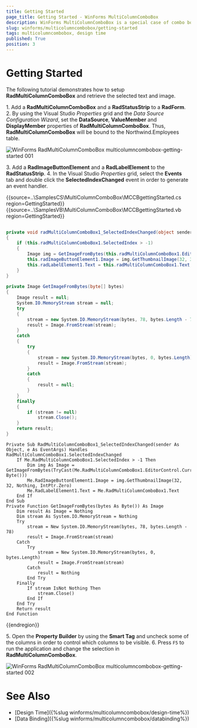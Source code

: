 ```yaml
---
title: Getting Started
page_title: Getting Started - WinForms MultiColumnComboBox
description: WinForms MultiColumnComboBox is a special case of combo box control with RadGridView integrated in its drop-down.
slug: winforms/multicolumncombobox/getting-started
tags: multicolumncombobox, design time
published: True
position: 3 
---
```


# Getting Started

The following tutorial demonstrates how to setup **RadMultiColumnComboBox** and retrieve the selected text and image.

1\. Add a **RadMultiColumnComboBox** and a **RadStatusStrip** to a **RadForm**.  
2\. By using the Visual Studio *Properties* grid and the *Data Source Configuration Wizard*, set the **DataSource**, **ValueMember** and **DisplayMember** properties of **RadMultiColumnComboBox**. Thus, **RadMultiColumnComboBox** will be bound to the Northwind.Employees table.

![WinForms RadMultiColumnComboBox multicolumncombobox-getting-started 001](images/multicolumncombobox-getting-started001.png)

3\. Add a **RadImageButtonElement** and a **RadLabelElement** to the **RadStatusStrip**.
4\. In the Visual Studio *Properties* grid, select the **Events** tab and double click the **SelectedIndexChanged** event in order to generate an event handler.

{{source=..\SamplesCS\MultiColumnComboBox\MCCBgettingStarted.cs region=GettingStarted}} 
{{source=..\SamplesVB\MultiColumnComboBox\MCCBgettingStarted.vb region=GettingStarted}} 

````C#
        
private void radMultiColumnComboBox1_SelectedIndexChanged(object sender, EventArgs e)
{
    if (this.radMultiColumnComboBox1.SelectedIndex > -1)
    {
        Image img = GetImageFromBytes(this.radMultiColumnComboBox1.EditorControl.CurrentRow.Cells["Photo"].Value as byte[]);
        this.radImageButtonElement1.Image = img.GetThumbnailImage(32, 32, null, IntPtr.Zero);
        this.radLabelElement1.Text = this.radMultiColumnComboBox1.Text;
    }
}
        
private Image GetImageFromBytes(byte[] bytes)
{
    Image result = null;
    System.IO.MemoryStream stream = null;
    try
    {
        stream = new System.IO.MemoryStream(bytes, 78, bytes.Length - 78);
        result = Image.FromStream(stream);
    }
    catch
    {
        try
        {
            stream = new System.IO.MemoryStream(bytes, 0, bytes.Length);
            result = Image.FromStream(stream);
        }
        catch
        {
            result = null;
        }
    }
    finally
    {
        if (stream != null)
            stream.Close();
    }
    return result;
}

````
````VB.NET
Private Sub RadMultiColumnComboBox1_SelectedIndexChanged(sender As Object, e As EventArgs) Handles RadMultiColumnComboBox1.SelectedIndexChanged
    If Me.RadMultiColumnComboBox1.SelectedIndex > -1 Then
        Dim img As Image = GetImageFromBytes(TryCast(Me.RadMultiColumnComboBox1.EditorControl.CurrentRow.Cells("Photo").Value, Byte()))
        Me.RadImageButtonElement1.Image = img.GetThumbnailImage(32, 32, Nothing, IntPtr.Zero)
        Me.RadLabelElement1.Text = Me.RadMultiColumnComboBox1.Text
    End If
End Sub
Private Function GetImageFromBytes(bytes As Byte()) As Image
    Dim result As Image = Nothing
    Dim stream As System.IO.MemoryStream = Nothing
    Try
        stream = New System.IO.MemoryStream(bytes, 78, bytes.Length - 78)
        result = Image.FromStream(stream)
    Catch
        Try
            stream = New System.IO.MemoryStream(bytes, 0, bytes.Length)
            result = Image.FromStream(stream)
        Catch
            result = Nothing
        End Try
    Finally
        If stream IsNot Nothing Then
            stream.Close()
        End If
    End Try
    Return result
End Function

````

{{endregion}} 

5\. Open the **Property Builder** by using the **Smart Tag** and uncheck some of the columns in order to control which columns to be visible.
6\. Press `F5` to run the application and change the selection in **RadMultiColumnComboBox**.

![WinForms RadMultiColumnComboBox multicolumncombobox-getting-started 002](images/multicolumncombobox-getting-started002.gif)

# See Also

* [Design Time]({%slug winforms/multicolumncombobox/design-time%})	
* [Data Binding]({%slug winforms/multicolumncombobox/databinding%})	

 



